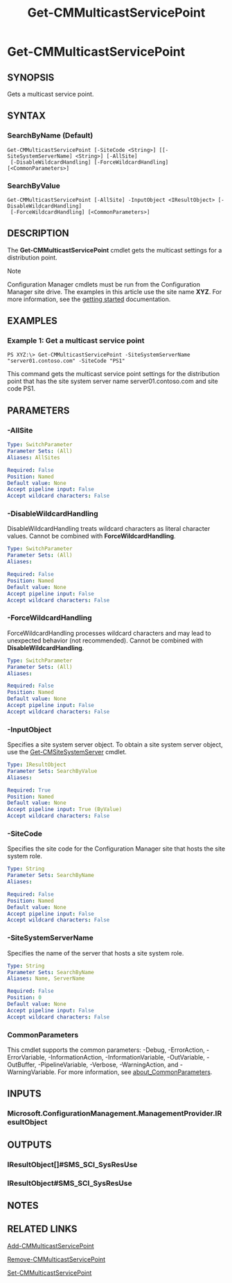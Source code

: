﻿---
description: Gets a multicast service point.
external help file: AdminUI.PS.HS.dll-Help.xml
Module Name: ConfigurationManager
ms.date: 05/02/2019
schema: 2.0.0
title: Get-CMMulticastServicePoint
---

# Get-CMMulticastServicePoint

## SYNOPSIS
Gets a multicast service point.

## SYNTAX

### SearchByName (Default)
```
Get-CMMulticastServicePoint [-SiteCode <String>] [[-SiteSystemServerName] <String>] [-AllSite]
 [-DisableWildcardHandling] [-ForceWildcardHandling] [<CommonParameters>]
```

### SearchByValue
```
Get-CMMulticastServicePoint [-AllSite] -InputObject <IResultObject> [-DisableWildcardHandling]
 [-ForceWildcardHandling] [<CommonParameters>]
```

## DESCRIPTION
The **Get-CMMulticastServicePoint** cmdlet gets the multicast settings for a distribution point.

> [!NOTE]
> Configuration Manager cmdlets must be run from the Configuration Manager site drive.
> The examples in this article use the site name **XYZ**. For more information, see the
> [getting started](/powershell/sccm/overview) documentation.

## EXAMPLES

### Example 1: Get a multicast service point
```
PS XYZ:\> Get-CMMulticastServicePoint -SiteSystemServerName "server01.contoso.com" -SiteCode "PS1"
```

This command gets the multicast service point settings for the distribution point that has the site system server name server01.contoso.com and site code PS1.

## PARAMETERS

### -AllSite
```yaml
Type: SwitchParameter
Parameter Sets: (All)
Aliases: AllSites

Required: False
Position: Named
Default value: None
Accept pipeline input: False
Accept wildcard characters: False
```

### -DisableWildcardHandling
DisableWildcardHandling treats wildcard characters as literal character values. Cannot be combined with **ForceWildcardHandling**.

```yaml
Type: SwitchParameter
Parameter Sets: (All)
Aliases:

Required: False
Position: Named
Default value: None
Accept pipeline input: False
Accept wildcard characters: False
```

### -ForceWildcardHandling
ForceWildcardHandling processes wildcard characters and may lead to unexpected behavior (not recommended). Cannot be combined with **DisableWildcardHandling**.

```yaml
Type: SwitchParameter
Parameter Sets: (All)
Aliases:

Required: False
Position: Named
Default value: None
Accept pipeline input: False
Accept wildcard characters: False
```

### -InputObject
Specifies a site system server object.
To obtain a site system server object, use the [Get-CMSiteSystemServer](Get-CMSiteSystemServer.md) cmdlet.

```yaml
Type: IResultObject
Parameter Sets: SearchByValue
Aliases:

Required: True
Position: Named
Default value: None
Accept pipeline input: True (ByValue)
Accept wildcard characters: False
```

### -SiteCode
Specifies the site code for the Configuration Manager site that hosts the site system role.

```yaml
Type: String
Parameter Sets: SearchByName
Aliases:

Required: False
Position: Named
Default value: None
Accept pipeline input: False
Accept wildcard characters: False
```

### -SiteSystemServerName
Specifies the name of the server that hosts a site system role.

```yaml
Type: String
Parameter Sets: SearchByName
Aliases: Name, ServerName

Required: False
Position: 0
Default value: None
Accept pipeline input: False
Accept wildcard characters: False
```

### CommonParameters
This cmdlet supports the common parameters: -Debug, -ErrorAction, -ErrorVariable, -InformationAction, -InformationVariable, -OutVariable, -OutBuffer, -PipelineVariable, -Verbose, -WarningAction, and -WarningVariable. For more information, see [about_CommonParameters](http://go.microsoft.com/fwlink/?LinkID=113216).

## INPUTS

### Microsoft.ConfigurationManagement.ManagementProvider.IResultObject

## OUTPUTS

### IResultObject[]#SMS_SCI_SysResUse

### IResultObject#SMS_SCI_SysResUse

## NOTES

## RELATED LINKS

[Add-CMMulticastServicePoint](Add-CMMulticastServicePoint.md)

[Remove-CMMulticastServicePoint](Remove-CMMulticastServicePoint.md)

[Set-CMMulticastServicePoint](Set-CMMulticastServicePoint.md)


